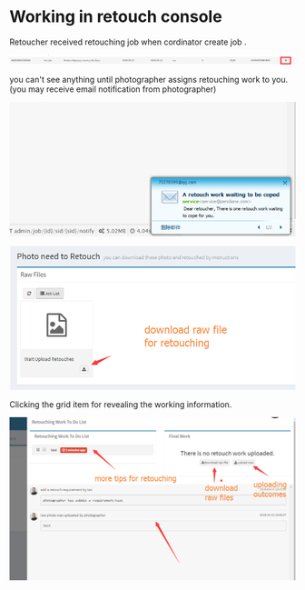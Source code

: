 # Working in retouch console

Retoucher received  retouching job when cordinator create job .

![](/assets/retoucher_grid.png)

you can't see anything until photographer assigns retouching work to you.\(you may receive email notification from photographer\)

![](/assets/notifiaction_eamil.png)

![](/assets/files_has_uplod_by_photographer.png)

Clicking the grid item for revealing the working information.

![](/assets/retoucher_working_areas.png)

